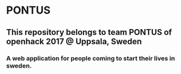 # PONTUS

## This repository belongs to team PONTUS of openhack 2017 @ Uppsala, Sweden

### A web application for people coming to start their lives in sweden.

